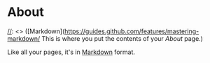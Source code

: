 # About

[//]: <> ([Markdown](https://guides.github.com/features/mastering-markdown/ This is where you put the contents of your *About* page.)

Like all your pages, it's in [Markdown](https://guides.github.com/features/mastering-markdown/) format.

[//]: <> (This is also a comment.)

